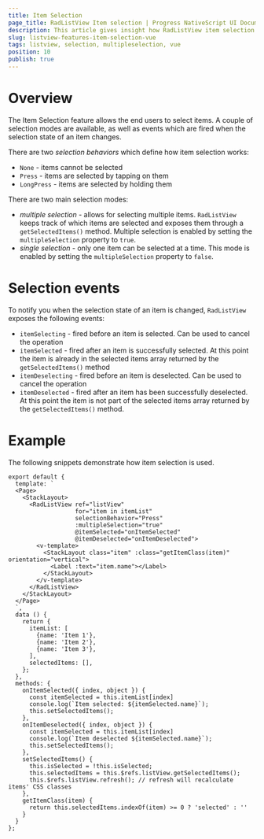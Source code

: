 ```yaml
---
title: Item Selection
page_title: RadListView Item selection | Progress NativeScript UI Documentation
description: This article gives insight how RadListView item selection works in Vue context.
slug: listview-features-item-selection-vue
tags: listview, selection, multipleselection, vue
position: 10
publish: true
---
```


# Overview
The Item Selection feature allows the end users to select items. A couple of selection modes are available, as well as events which are fired when the selection state of an item changes.

There are two _selection behaviors_ which define how item selection works:
- `None` - items cannot be selected
- `Press` - items are selected by tapping on them
- `LongPress` - items are selected by holding them

There are two main selection modes:
- _multiple selection_ - allows for selecting multiple items. `RadListView` keeps track of which items are selected and exposes them through a `getSelectedItems()` method. Multiple selection is enabled by setting the `multipleSelection` property to `true`.
- _single selection_ - only one item can be selected at a time. This mode is enabled by setting the `multipleSelection` property to `false`.

# Selection events
To notify you when the selection state of an item is changed, `RadListView` exposes the following events:
- `itemSelecting` - fired before an item is selected. Can be used to cancel the operation
- `itemSelected` - fired after an item is successfully selected. At this point the item is already in the selected items array returned by the `getSelectedItems()` method
- `itemDeselecting` - fired before an item is deselected. Can be used to cancel the operation
- `itemDeselected` - fired after an item has been successfully deselected. At this point the item is not part of the selected items array returned by the `getSelectedItems()` method.

# Example
The following snippets demonstrate how item selection is used.

```
export default {
  template: `
  <Page>
    <StackLayout>
      <RadListView ref="listView"
                   for="item in itemList"
                   selectionBehavior="Press"
                   :multipleSelection="true"
                   @itemSelected="onItemSelected"
                   @itemDeselected="onItemDeselected">
        <v-template>
          <StackLayout class="item" :class="getItemClass(item)" orientation="vertical">
            <Label :text="item.name"></Label>
          </StackLayout>
        </v-template>
      </RadListView>
    </StackLayout>
  </Page>
  `,
  data () {
    return {
      itemList: [
        {name: 'Item 1'},
        {name: 'Item 2'},
        {name: 'Item 3'},
      ],
      selectedItems: [],
    };
  },
  methods: {
    onItemSelected({ index, object }) {
      const itemSelected = this.itemList[index]
      console.log(`Item selected: ${itemSelected.name}`);
      this.setSelectedItems();
    },
    onItemDeselected({ index, object }) {
      const itemSelected = this.itemList[index]
      console.log(`Item deselected ${itemSelected.name}`);
      this.setSelectedItems();
    },
    setSelectedItems() {
      this.isSelected = !this.isSelected;
      this.selectedItems = this.$refs.listView.getSelectedItems();
      this.$refs.listView.refresh(); // refresh will recalculate items' CSS classes
    },
    getItemClass(item) {
      return this.selectedItems.indexOf(item) >= 0 ? 'selected' : ''
    }
  }
};
```